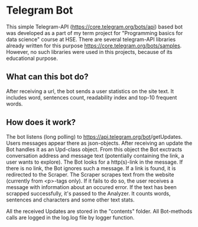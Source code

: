 # Telegram Bot
This simple Telegram-API (https://core.telegram.org/bots/api) based bot was developed as a part of my term project for "Programming basics for data science" course at HSE.
There are several telegram-API libraries already written for this purpose https://core.telegram.org/bots/samples. 
However, no such libraries were used in this projects, because of its educational purpose.
## What can this bot do?
After receiving a url, the bot sends a user statistics on the site text.
It includes word, sentences count, readability index and top-10 frequent words.
## How does it work?
The bot listens (long polling) to https://api.telegram.org/bot<token>/getUpdates. Users messages appear there as json-objects. After receiving an update the Bot handles it as an Upd-class object. From this object the Bot exctracts conversation address and message text (potentially containing the link, a user wants to explore). The Bot looks for a http(s)-link in the message. If there is no link, the Bot ignores such a message. If a link is found, it is redirected to the Scraper. The Scraper scrapes text from the website (currently from <p\>-tags only). If it fails to do so, the user receives a message with information about an occured error. If the text has been scrapped successfully, it's passed to the Analyzer. It counts words, sentences and characters and some other text stats.
  
All the received Updates are stored in the "contents" folder. All Bot-methods calls are logged in the log.log file by logger function.
